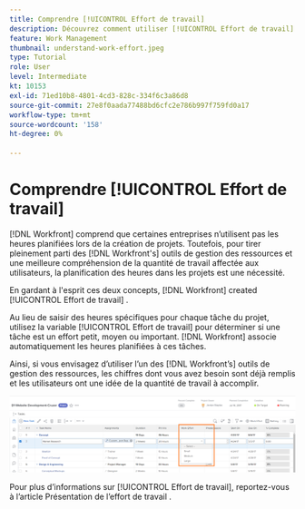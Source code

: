 ```yaml
---
title: Comprendre [!UICONTROL Effort de travail]
description: Découvrez comment utiliser [!UICONTROL Effort de travail] au lieu des heures planifiées dans la chronologie de votre projet.
feature: Work Management
thumbnail: understand-work-effort.jpeg
type: Tutorial
role: User
level: Intermediate
kt: 10153
exl-id: 71ed10b8-4801-4cd3-828c-334f6c3a86d8
source-git-commit: 27e8f0aada77488bd6cfc2e786b997f759fd0a17
workflow-type: tm+mt
source-wordcount: '158'
ht-degree: 0%

---
```


# Comprendre [!UICONTROL Effort de travail]

[!DNL Workfront] comprend que certaines entreprises n’utilisent pas les heures planifiées lors de la création de projets. Toutefois, pour tirer pleinement parti des [!DNL Workfront's] outils de gestion des ressources et une meilleure compréhension de la quantité de travail affectée aux utilisateurs, la planification des heures dans les projets est une nécessité.

En gardant à l&#39;esprit ces deux concepts, [!DNL Workfront] created [!UICONTROL Effort de travail] .

Au lieu de saisir des heures spécifiques pour chaque tâche du projet, utilisez la variable [!UICONTROL Effort de travail] pour déterminer si une tâche est un effort petit, moyen ou important. [!DNL Workfront] associe automatiquement les heures planifiées à ces tâches.

Ainsi, si vous envisagez d’utiliser l’un des [!DNL Workfront’s] outils de gestion des ressources, les chiffres dont vous avez besoin sont déjà remplis et les utilisateurs ont une idée de la quantité de travail à accomplir.

![Liste des tâches du projet avec [!UICONTROL Effort de travail] column](assets/planner-fund-work-effort.png)

<!---
need hyperlink below
--->

Pour plus d’informations sur [!UICONTROL Effort de travail], reportez-vous à l’article Présentation de l’effort de travail .
